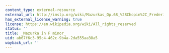 ```yaml
---
content_type: external-resource
external_url: http://imslp.org/wiki/Mazurkas_Op.68_%28Chopin%2C_Frederic%29
has_external_license_warning: true
license: https://en.wikipedia.org/wiki/All_rights_reserved
status: ''
title: _Mazurka in F minor_
uid: ab67f6c3-95c4-462c-9b4a-2da555aa38a5
wayback_url: ''
---
```


